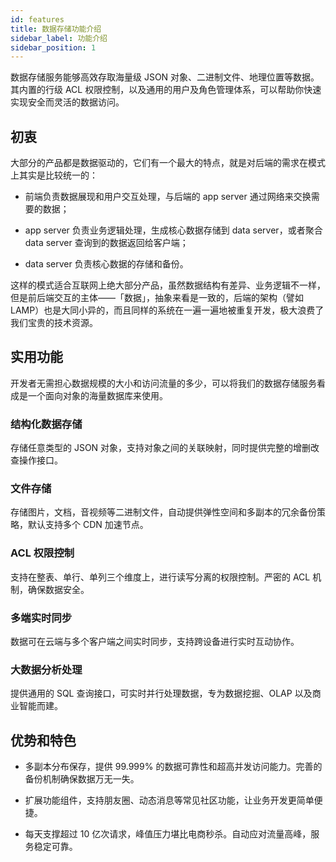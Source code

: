 ```yaml
---
id: features
title: 数据存储功能介绍
sidebar_label: 功能介绍
sidebar_position: 1
---
```



数据存储服务能够高效存取海量级 JSON 对象、二进制文件、地理位置等数据。其内置的行级 ACL 权限控制，以及通用的用户及角色管理体系，可以帮助你快速实现安全而灵活的数据访问。

## 初衷

大部分的产品都是数据驱动的，它们有一个最大的特点，就是对后端的需求在模式上其实是比较统一的：

- 前端负责数据展现和用户交互处理，与后端的 app server 通过网络来交换需要的数据；

- app server 负责业务逻辑处理，生成核心数据存储到 data server，或者聚合 data server 查询到的数据返回给客户端；

- data server 负责核心数据的存储和备份。

这样的模式适合互联网上绝大部分产品，虽然数据结构有差异、业务逻辑不一样，但是前后端交互的主体——「数据」，抽象来看是一致的，后端的架构（譬如 LAMP）也是大同小异的，而且同样的系统在一遍一遍地被重复开发，极大浪费了我们宝贵的技术资源。

## 实用功能

开发者无需担心数据规模的大小和访问流量的多少，可以将我们的数据存储服务看成是一个面向对象的海量数据库来使用。

### 结构化数据存储

存储任意类型的 JSON 对象，支持对象之间的关联映射，同时提供完整的增删改查操作接口。

### 文件存储

存储图片，文档，音视频等二进制文件，自动提供弹性空间和多副本的冗余备份策略，默认支持多个 CDN 加速节点。

### ACL 权限控制

支持在整表、单行、单列三个维度上，进行读写分离的权限控制。严密的 ACL 机制，确保数据安全。

### 多端实时同步

数据可在云端与多个客户端之间实时同步，支持跨设备进行实时互动协作。

### 大数据分析处理

提供通用的 SQL 查询接口，可实时并行处理数据，专为数据挖掘、OLAP 以及商业智能而建。

## 优势和特色

- 多副本分布保存，提供 99.999% 的数据可靠性和超高并发访问能力。完善的备份机制确保数据万无一失。

- 扩展功能组件，支持朋友圈、动态消息等常见社区功能，让业务开发更简单便捷。

- 每天支撑超过 10 亿次请求，峰值压力堪比电商秒杀。自动应对流量高峰，服务稳定可靠。

